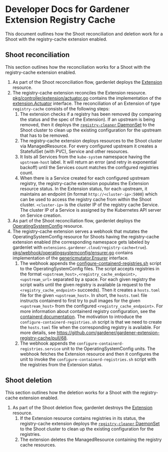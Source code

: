 # Developer Docs for Gardener Extension Registry Cache

This document outlines how the Shoot reconciliation and deletion work for a Shoot with the registry-cache extension enabled.

## Shoot reconciliation

This section outlines how the reconciliation works for a Shoot with the registry-cache extension enabled.

1. As part of the Shoot reconciliation flow, gardenlet deploys the [Extension](https://github.com/gardener/gardener/blob/v1.82.0/docs/extensions/extension.md) resource.
1. The registry-cache extension reconciles the Extension resource. [pkg/controller/extension/actuator.go](../../pkg/controller/extension/actuator.go) contains the implementation of the [extension.Actuator](https://github.com/gardener/gardener/blob/v1.82.0/extensions/pkg/controller/extension/actuator.go) interface. The reconciliation of an Extension of type `registry-cache` consists of the following steps:
   1. The extension checks if a registry has been removed (by comparing the status and the spec of the Extension). If an upstream is being removed, then it deploys the [`registry-cleaner` DaemonSet](../../pkg/component/registryconfigurationcleaner/registry_configuration_cleaner.go) to the Shoot cluster to clean up the existing configuration for the upstream that has to be removed.
   1. The registry-cache extension deploys resources to the Shoot cluster via ManagedResource. For every configured upstream it creates a StatefulSet (with PVC), Service and other resources.
   1. It lists all Services from the `kube-system` namespace having the `upstream-host` label. It will return an error (and retry in exponential backoff) until the Services count matches the configured registries count.
   1. When there is a Service created for each configured upstream registry, the registry-cache extension populates the Extension resource status. In the Extension status, for each upstream, it maintains an endpoint (in format `http://<cluster-ip>:5000`) which can be used to access the registry cache from within the Shoot cluster. `<cluster-ip>` is the cluster IP of the registry cache Service. The cluster IP of a Service is assigned by the Kubernetes API server on Service creation.
1. As part of the Shoot reconciliation flow, gardenlet deploys the [OperatingSystemConfig](https://github.com/gardener/gardener/blob/v1.82.0/docs/extensions/operatingsystemconfig.md) resource.
1. The registry-cache extension serves a webhook that mutates the OperatingSystemConfig resource for Shoots having the registry-cache extension enabled (the corresponding namespace gets labeled by gardenlet with `extensions.gardener.cloud/registry-cache=true`). [pkg/webhook/operatingsystemconfig/ensurer.go](../../pkg/webhook/operatingsystemconfig/ensurer.go) contains implementation of the [genericmutator.Ensurer](https://github.com/gardener/gardener/blob/v1.82.0/extensions/pkg/webhook/controlplane/genericmutator/mutator.go) interface.
   1. The webhook appends the [configure-containerd-registries.sh](../../pkg/webhook/operatingsystemconfig/scripts/configure-containerd-registries.sh) script to the OperatingSystemConfig files. The script accepts registries in the format `<upstream_host>,<registry_cache_endpoint>,<upstream_url>` separated by a space. For each given registry the script waits until the given registry is available (a request to the `<registry_cache_endpoint>` succeeds). Then it creates a `hosts.toml` file for the given `<upstream_host>`. In short, the `hosts.toml` file instructs containerd to first try to pull images for the given `<upstream_host>` from the configured `<registry_cache_endpoint>`. For more information about containerd registry configuration, see the [containerd documentation](https://github.com/containerd/containerd/blob/main/docs/hosts.md). The motivation to introduce the `configure-containerd-registries.sh` script is that we need to create the `hosts.toml` file when the corresponding registry is available. For more details, see https://github.com/gardener/gardener-extension-registry-cache/pull/68.
   1. The webhook appends the `configure-containerd-registries.service` unit to the OperatingSystemConfig units. The webhook fetches the Extension resource and then it configures the unit to invoke the `configure-containerd-registries.sh` script with the registries from the Extension status.

## Shoot deletion

This section outlines how the deletion works for a Shoot with the registry-cache extension enabled.

1. As part of the Shoot deletion flow, gardenlet destroys the [Extension](https://github.com/gardener/gardener/blob/v1.82.0/docs/extensions/extension.md) resource.
   1. If the Extension resource contains registries in its status, the registry-cache extension deploys the [`registry-cleaner` DaemonSet](../../pkg/component/registryconfigurationcleaner/registry_configuration_cleaner.go) to the Shoot cluster to clean up the existing configuration for the registries.
   1. The extension deletes the ManagedResource containing the registry cache resources.
